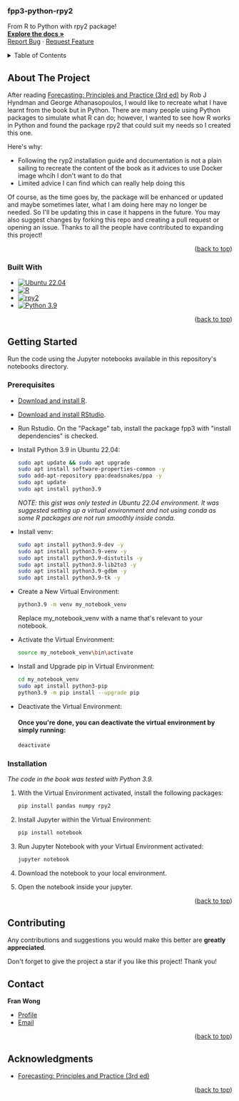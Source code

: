 <a id="readme-top"></a>


<!-- PROJECT LOGO -->
<br />
<div align="left">
  <a href="https://github.com/franfcwong/fpp3-python-rpy2">
  </a>

  <h3 align="left">fpp3-python-rpy2</h3>

  <p align="left">
    From R to Python with rpy2 package!
    <br />
    <a href="https://github.com/franfcwong/fpp3-python-rpy2"><strong>Explore the docs »</strong></a>
    <br />
    <a href="https://github.com/franfcwong/fpp3-python-rpy2/issues/new?labels=bug&template=bug-report---.md">Report Bug</a>
    ·
    <a href="https://github.com/franfcwong/fpp3-python-rpy2/issues/new?labels=enhancement&template=feature-request---.md">Request Feature</a>
  </p>
</div>



<!-- TABLE OF CONTENTS -->
<details>
  <summary>Table of Contents</summary>
  <ol>
    <li>
      <a href="#about-the-project">About The Project</a>
      <ul>
        <li><a href="#built-with">Built With</a></li>
      </ul>
    </li>
    <li>
      <a href="#getting-started">Getting Started</a>
      <ul>
        <li><a href="#prerequisites">Prerequisites</a></li>
        <li><a href="#installation">Installation</a></li>
      </ul>
    </li>
    <li><a href="#contributing">Contributing</a></li>
    <li><a href="#contact">Contact</a></li>
    <li><a href="#acknowledgments">Acknowledgments</a></li>
  </ol>
</details>



<!-- ABOUT THE PROJECT -->
## About The Project

After reading <a href="https://otexts.com/fpp3/index.html">Forecasting: Principles and Practice (3rd ed)</a> by Rob J Hyndman and George Athanasopoulos, I would like to recreate what I have learnt from the book but in Python. There are many people using Python packages to simulate what R can do; however, I wanted to see how R works in Python and found the package rpy2 that could suit my needs so I created this one.

Here's why:
* Following the ryp2 installation guide and documentation is not a plain sailing to recreate the content of the book as it advices to use Docker image whcih I don't want to do that
* Limited advice I can find which can really help doing this

Of course, as the time goes by, the package will be enhanced or updated and maybe sometimes later, what I am doing here may no longer be needed. So I'll be updating this in case it happens in the future. You may also suggest changes by forking this repo and creating a pull request or opening an issue. Thanks to all the people have contributed to expanding this project!

<p align="right">(<a href="#readme-top">back to top</a>)</p>



### Built With

* [![Ubuntu 22.04][Ubuntu.io]][Ubuntu-url]
* [![R][R.io]][R-url]
* [![rpy2][rpy2.io]][rpy2-url]
* [![Python 3.9][Python.io]][Python-url]

<p align="right">(<a href="#readme-top">back to top</a>)</p>



<!-- GETTING STARTED -->
## Getting Started

Run the code using the Jupyter notebooks available in this repository's notebooks directory.

### Prerequisites

- <a href="https://cran.r-project.org">Download and install R</a>.

- <a href="https://bit.ly/rstudiodownload">Download and install RStudio</a>.

- Run Rstudio. On the "Package" tab, install the package fpp3 with "install dependencies" is checked.

- Install Python 3.9 in Ubuntu 22.04:
  ```bash
  sudo apt update && sudo apt upgrade
  sudo apt install software-properties-common -y
  sudo add-apt-repository ppa:deadsnakes/ppa -y
  sudo apt update
  sudo apt install python3.9
  ```
  _NOTE: this gist was only tested in Ubuntu 22.04 environment. It was suggested setting up a virtual environment and not using conda as some R packages are not run smoothly inside conda._

- Install venv:
  ```bash
  sudo apt install python3.9-dev -y
  sudo apt install python3.9-venv -y
  sudo apt install python3.9-distutils -y
  sudo apt install python3.9-lib2to3 -y
  sudo apt install python3.9-gdbm -y
  sudo apt install python3.9-tk -y 
  ```
- Create a New Virtual Environment:
  ```bash
  python3.9 -m venv my_notebook_venv
  ```
  Replace my_notebook_venv with a name that's relevant to your notebook.
- Activate the Virtual Environment:
  ```bash
  source my_notebook_venv\bin\activate
  ```
- Install and Upgrade pip in Virtual Environment:
  ```bash
  cd my_notebook_venv
  sudo apt install python3-pip
  python3.9 -m pip install --upgrade pip
  ```
- Deactivate the Virtual Environment:
  #### Once you're done, you can deactivate the virtual environment by simply running:
  ```bash
  deactivate
  ```  

### Installation

_The code in the book was tested with Python 3.9._

1. With the Virtual Environment activated, install the following packages:
   ```bash
   pip install pandas numpy rpy2
   ```
2. Install Jupyter within the Virtual Environment:
   ```bash
   pip install notebook
   ```
3. Run Jupyter Notebook with your Virtual Environment activated:
   ```bash
   jupyter notebook
   ```
4. Download the notebook to your local environment.
   
5. Open the notebook inside your jupyter.

<p align="right">(<a href="#readme-top">back to top</a>)</p>




<!-- CONTRIBUTING -->
## Contributing

Any contributions and suggestions you would make this better are **greatly appreciated**.

Don't forget to give the project a star if you like this project! Thank you!


<!-- CONTACT -->
## Contact

**Fran Wong**
- [Profile](https://github.com/franfcwong)
- [Email](mailto:franwongau@gmail.com?subject=Hi "Hi!")

<p align="right">(<a href="#readme-top">back to top</a>)</p>



<!-- ACKNOWLEDGMENTS -->
## Acknowledgments

* [Forecasting: Principles and Practice (3rd ed)](https://otexts.com/fpp3/index.html)

<p align="right">(<a href="#readme-top">back to top</a>)</p>



<!-- MARKDOWN LINKS & IMAGES -->
<!-- https://www.markdownguide.org/basic-syntax/#reference-style-links -->
[product-screenshot]: images/screenshot.png
[Ubuntu.io]: https://img.shields.io/badge/Ubuntu-E95420?logo=ubuntu&logoColor=white
[Ubuntu-url]: https://releases.ubuntu.com/jammy/
[rpy2-url]: https://pypi.org/project/rpy2
[rpy2.io]: https://img.shields.io/badge/PyPI.rpy2-3775A9?logo=pypi&logoColor=fff
[R-url]: https://r-project.org/
[R.io]: https://img.shields.io/badge/R-276DC3?style=flat&logo=r&logoColor=white
[Python.io]: https://img.shields.io/badge/Python-3776AB?style=flat&logo=python&logoColor=white
[Python-url]: https://www.python.org/
